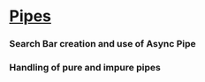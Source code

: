 # [Pipes](https://stackblitz.com/github/SaurabhTiwari95/pipes-start)
### Search Bar creation and use of Async Pipe
### Handling of pure and impure pipes

